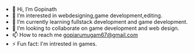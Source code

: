 - 👋 Hi, I’m Gopinath
- 👀 I’m interested in webdesigning,game development,editing.
- 🌱 I’m currently learning fullstack development and game development.
- 💞️ I’m looking to collaborate on game development and web design.
- 📫 How to reach me gopiarumugam67@gmail.com
- ⚡ Fun fact: I'm intrested in games.

<!---
Gopiarumugam67/Gopiarumugam67 is a ✨ special ✨ repository because its `README.md` (this file) appears on your GitHub profile.
You can click the Preview link to take a look at your changes.
--->
